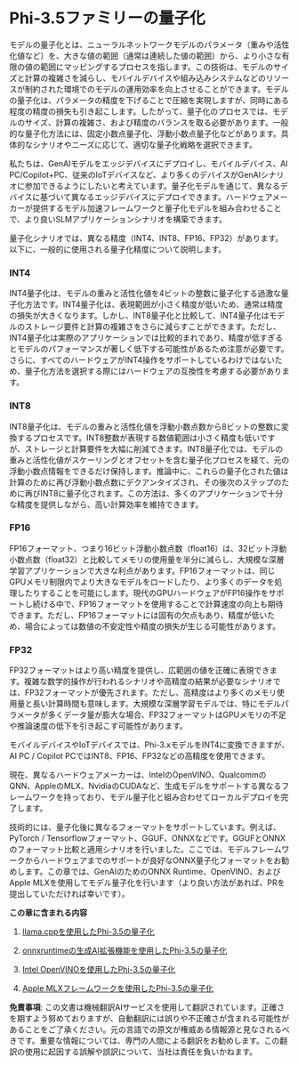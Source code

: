 # **Phi-3.5ファミリーの量子化**

モデルの量子化とは、ニューラルネットワークモデルのパラメータ（重みや活性化値など）を、大きな値の範囲（通常は連続した値の範囲）から、より小さな有限の値の範囲にマッピングするプロセスを指します。この技術は、モデルのサイズと計算の複雑さを減らし、モバイルデバイスや組み込みシステムなどのリソースが制約された環境でのモデルの運用効率を向上させることができます。モデルの量子化は、パラメータの精度を下げることで圧縮を実現しますが、同時にある程度の精度の損失も引き起こします。したがって、量子化のプロセスでは、モデルのサイズ、計算の複雑さ、および精度のバランスを取る必要があります。一般的な量子化方法には、固定小数点量子化、浮動小数点量子化などがあります。具体的なシナリオやニーズに応じて、適切な量子化戦略を選択できます。

私たちは、GenAIモデルをエッジデバイスにデプロイし、モバイルデバイス、AI PC/Copilot+PC、従来のIoTデバイスなど、より多くのデバイスがGenAIシナリオに参加できるようにしたいと考えています。量子化モデルを通じて、異なるデバイスに基づいて異なるエッジデバイスにデプロイできます。ハードウェアメーカーが提供するモデル加速フレームワークと量子化モデルを組み合わせることで、より良いSLMアプリケーションシナリオを構築できます。

量子化シナリオでは、異なる精度（INT4、INT8、FP16、FP32）があります。以下に、一般的に使用される量子化精度について説明します。

### **INT4**

INT4量子化は、モデルの重みと活性化値を4ビットの整数に量子化する過激な量子化方法です。INT4量子化は、表現範囲が小さく精度が低いため、通常は精度の損失が大きくなります。しかし、INT8量子化と比較して、INT4量子化はモデルのストレージ要件と計算の複雑さをさらに減らすことができます。ただし、INT4量子化は実際のアプリケーションでは比較的まれであり、精度が低すぎるとモデルのパフォーマンスが著しく低下する可能性があるため注意が必要です。さらに、すべてのハードウェアがINT4操作をサポートしているわけではないため、量子化方法を選択する際にはハードウェアの互換性を考慮する必要があります。

### **INT8**

INT8量子化は、モデルの重みと活性化値を浮動小数点数から8ビットの整数に変換するプロセスです。INT8整数が表現する数値範囲は小さく精度も低いですが、ストレージと計算要件を大幅に削減できます。INT8量子化では、モデルの重みと活性化値がスケーリングとオフセットを含む量子化プロセスを経て、元の浮動小数点情報をできるだけ保持します。推論中に、これらの量子化された値は計算のために再び浮動小数点数にデクアンタイズされ、その後次のステップのために再びINT8に量子化されます。この方法は、多くのアプリケーションで十分な精度を提供しながら、高い計算効率を維持できます。

### **FP16**

FP16フォーマット、つまり16ビット浮動小数点数（float16）は、32ビット浮動小数点数（float32）と比較してメモリの使用量を半分に減らし、大規模な深層学習アプリケーションで大きな利点があります。FP16フォーマットは、同じGPUメモリ制限内でより大きなモデルをロードしたり、より多くのデータを処理したりすることを可能にします。現代のGPUハードウェアがFP16操作をサポートし続ける中で、FP16フォーマットを使用することで計算速度の向上も期待できます。ただし、FP16フォーマットには固有の欠点もあり、精度が低いため、場合によっては数値の不安定性や精度の損失が生じる可能性があります。

### **FP32**

FP32フォーマットはより高い精度を提供し、広範囲の値を正確に表現できます。複雑な数学的操作が行われるシナリオや高精度の結果が必要なシナリオでは、FP32フォーマットが優先されます。ただし、高精度はより多くのメモリ使用量と長い計算時間も意味します。大規模な深層学習モデルでは、特にモデルパラメータが多くデータ量が膨大な場合、FP32フォーマットはGPUメモリの不足や推論速度の低下を引き起こす可能性があります。

モバイルデバイスやIoTデバイスでは、Phi-3.xモデルをINT4に変換できますが、AI PC / Copilot PCではINT8、FP16、FP32などの高精度を使用できます。

現在、異なるハードウェアメーカーは、IntelのOpenVINO、QualcommのQNN、AppleのMLX、NvidiaのCUDAなど、生成モデルをサポートする異なるフレームワークを持っており、モデル量子化と組み合わせてローカルデプロイを完了します。

技術的には、量子化後に異なるフォーマットをサポートしています。例えば、PyTorch / Tensorflowフォーマット、GGUF、ONNXなどです。GGUFとONNXのフォーマット比較と適用シナリオを行いました。ここでは、モデルフレームワークからハードウェアまでのサポートが良好なONNX量子化フォーマットをお勧めします。この章では、GenAIのためのONNX Runtime、OpenVINO、およびApple MLXを使用してモデル量子化を行います（より良い方法があれば、PRを提出していただければ幸いです）。

**この章に含まれる内容**

1. [llama.cppを使用したPhi-3.5の量子化](./021.UsingLlamacppQuantifyingPhi35.md)

2. [onnxruntimeの生成AI拡張機能を使用したPhi-3.5の量子化](./022.UsingORTGenAIQuantifyingPhi35.md)

3. [Intel OpenVINOを使用したPhi-3.5の量子化](./023.UsingIntelOpenVINOQuantifyingPhi35.md)

4. [Apple MLXフレームワークを使用したPhi-3.5の量子化](./024.UsingAppleMLXQuantifyingPhi35.md)

**免責事項**:
この文書は機械翻訳AIサービスを使用して翻訳されています。正確さを期すよう努めておりますが、自動翻訳には誤りや不正確さが含まれる可能性があることをご了承ください。元の言語での原文が権威ある情報源と見なされるべきです。重要な情報については、専門の人間による翻訳をお勧めします。この翻訳の使用に起因する誤解や誤訳について、当社は責任を負いかねます。